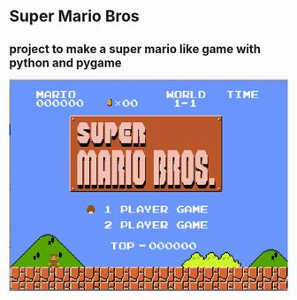 Super Mario Bros
========================

project to make a super mario like game with python and pygame 
-----------------------

![menu](https://github.com/blaisek/Mario/blob/master/graphics/screenshot.png)
